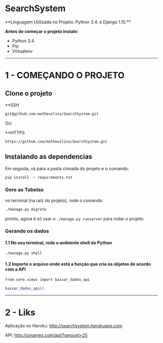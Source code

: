 # SearchSystem

<p>
**Linguagem Utilizada no Projeto:</b> Python 3.4. e Django 1.10.**
</p>

**Antes de começar o projeto instale:**
* Python 3.4
* Pip
* Virtualenv

***

# 1 - COMEÇANDO O PROJETO

## Clone o projeto

**SSH

```bash
git@github.com:matheuslins/SearchSystem.git
```
OU

**HTTPS

```bash
https://github.com/matheuslins/SearchSystem.git
```

## Instalando as dependencias

Em seguida, vá para a pasta clonada do projeto e o comando:
```bash
pip install -r requirements.txt
```

### Gere as Tabelas
no terminal (na raiz do projeto), rode o comando:
```bash
./manage.py migrate
```
pronto, agora é só usar o ```./manage.py runserver``` para rodar o projeto.

### Gerando os dados

#### 1.1 No seu terminal, rode o ambiente shell do Python
```bash
./manage.py shell
```
#### 1.2 Importe o arquivo onde está a função que cria os objetos de acordo com a API
```bash
from core.views import baixar_dados_api
```
```bash
baixar_dados_api()
```

***
# 2 - Liks

Aplicação no Heroku: http://searchsystem.herokuapp.com

API: http://uinames.com/api/?amount=25

